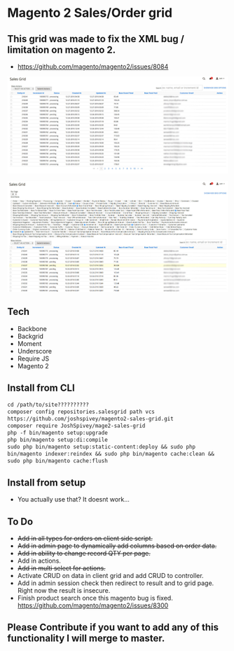 # Magento 2 Sales/Order grid

## This grid was made to fix the XML bug / limitation on magento 2.
- https://github.com/magento/magento2/issues/8084

![Image of Sales Grid](salesGrid.jpg)


![Image of Sales Grid Options](gridOptions.jpg)
## Tech
- Backbone
- Backgrid
- Moment
- Underscore
- Require JS
- Magento 2

## Install from CLI
``` 
cd /path/to/site??????????
composer config repositories.salesgrid path vcs https://github.com/joshspivey/magento2-sales-grid.git 
composer require JoshSpivey/mage2-sales-grid
php -f bin/magento setup:upgrade
php bin/magento setup:di:compile
sudo php bin/magento setup:static-content:deploy && sudo php bin/magento indexer:reindex && sudo php bin/magento cache:clean && sudo php bin/magento cache:flush
```

## Install from setup
- You actually use that? It doesnt work...

## To Do
- ~~Add in all types for orders on client side script.~~
- ~~Add in admin page to dynamically add columns based on order data.~~
- ~~Add in ability to change record QTY per page.~~
- Add in actions.
- ~~Add in multi select for actions.~~
- Activate CRUD on data in client grid and add CRUD to controller.
- Add in admin session check then redirect to result and to grid page. Right now the result is insecure.
- Finish product search once this magento bug is fixed. https://github.com/magento/magento2/issues/8300

## Please Contribute if you want to add any of this functionality I will merge to master. 
